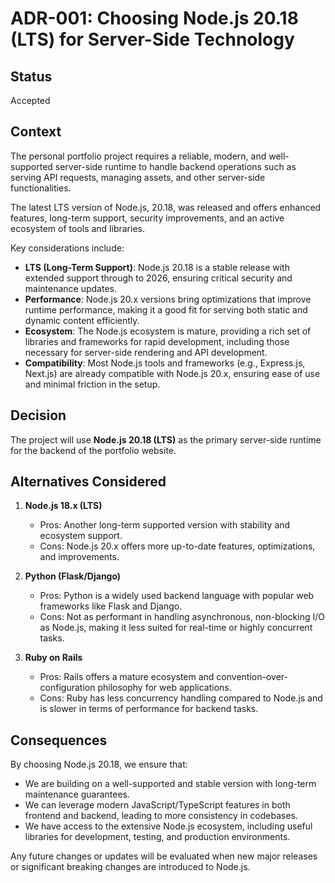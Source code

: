 # ADR-001: Choosing Node.js 20.18 (LTS) for Server-Side Technology

## Status
Accepted

## Context

The personal portfolio project requires a reliable, modern, and well-supported server-side runtime to handle backend operations such as serving API requests, managing assets, and other server-side functionalities.

The latest LTS version of Node.js, 20.18, was released and offers enhanced features, long-term support, security improvements, and an active ecosystem of tools and libraries.

Key considerations include:

- **LTS (Long-Term Support)**: Node.js 20.18 is a stable release with extended support through to 2026, ensuring critical security and maintenance updates.
- **Performance**: Node.js 20.x versions bring optimizations that improve runtime performance, making it a good fit for serving both static and dynamic content efficiently.
- **Ecosystem**: The Node.js ecosystem is mature, providing a rich set of libraries and frameworks for rapid development, including those necessary for server-side rendering and API development.
- **Compatibility**: Most Node.js tools and frameworks (e.g., Express.js, Next.js) are already compatible with Node.js 20.x, ensuring ease of use and minimal friction in the setup.

## Decision

The project will use **Node.js 20.18 (LTS)** as the primary server-side runtime for the backend of the portfolio website.

## Alternatives Considered

1. **Node.js 18.x (LTS)**

   - Pros: Another long-term supported version with stability and ecosystem support.
   - Cons: Node.js 20.x offers more up-to-date features, optimizations, and improvements.

2. **Python (Flask/Django)**

   - Pros: Python is a widely used backend language with popular web frameworks like Flask and Django.
   - Cons: Not as performant in handling asynchronous, non-blocking I/O as Node.js, making it less suited for real-time or highly concurrent tasks.

3. **Ruby on Rails**
   - Pros: Rails offers a mature ecosystem and convention-over-configuration philosophy for web applications.
   - Cons: Ruby has less concurrency handling compared to Node.js and is slower in terms of performance for backend tasks.

## Consequences

By choosing Node.js 20.18, we ensure that:

- We are building on a well-supported and stable version with long-term maintenance guarantees.
- We can leverage modern JavaScript/TypeScript features in both frontend and backend, leading to more consistency in codebases.
- We have access to the extensive Node.js ecosystem, including useful libraries for development, testing, and production environments.

Any future changes or updates will be evaluated when new major releases or significant breaking changes are introduced to Node.js.
